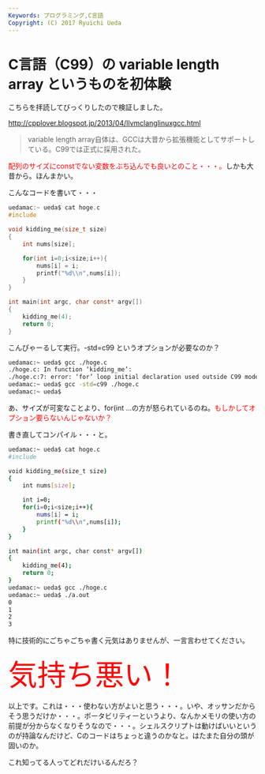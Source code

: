 ```yaml
---
Keywords: プログラミング,C言語
Copyright: (C) 2017 Ryuichi Ueda
---
```


# C言語（C99）の variable length array というものを初体験
こちらを拝読してびっくりしたので検証しました。

<a href="http://cpplover.blogspot.jp/2013/04/llvmclanglinuxgcc.html">http://cpplover.blogspot.jp/2013/04/llvmclanglinuxgcc.html</a>
<blockquote>variable length array自体は、GCCは大昔から拡張機能としてサポートしている。C99では正式に採用された。</blockquote>
<span style="color: #ff0000;">配列のサイズにconstでない変数をぶち込んでも良いとのこと・・・。</span>しかも大昔から。ほんまかい。

こんなコードを書いて・・・

```c
uedamac:~ ueda$ cat hoge.c
#include

void kidding_me(size_t size)
{
	int nums[size];

	for(int i=0;i<size;i++){
		nums[i] = i;
		printf("%d\\n",nums[i]);
	}
}

int main(int argc, char const* argv[])
{
	kidding_me(4);
	return 0;
}
```

こんぴゃーるして実行。-std=c99 というオプションが必要なのか？

```bash
uedamac:~ ueda$ gcc ./hoge.c
./hoge.c: In function ‘kidding_me’:
./hoge.c:7: error: ‘for’ loop initial declaration used outside C99 mode
uedamac:~ ueda$ gcc -std=c99 ./hoge.c
uedamac:~ ueda$
```

あ、サイズが可変なことより、for(int ...の方が怒られているのね。<span style="color: #ff0000;">もしかしてオプション要らないんじゃないか？</span>

書き直してコンパイル・・・と。

```bash
uedamac:~ ueda$ cat hoge.c
#include

void kidding_me(size_t size)
{
	int nums[size];

	int i=0;
	for(i=0;i<size;i++){
		nums[i] = i;
		printf("%d\\n",nums[i]);
	}
}

int main(int argc, char const* argv[])
{
	kidding_me(4);
	return 0;
}
uedamac:~ ueda$ gcc ./hoge.c
uedamac:~ ueda$ ./a.out
0
1
2
3
```

特に技術的にごちゃごちゃ書く元気はありませんが、一言言わせてください。

<span style="color: #ff0000; font-size: 44pt;">気持ち悪い！</span>

以上です。これは・・・使わない方がよいと思う・・・。いや、オッサンだからそう思うだけか・・・。ポータビリティーというより、なんかメモリの使い方の前提が分からなくなりそうなので・・・。シェルスクリプトは動けばいいというのが持論なんだけど、Cのコードはちょっと違うのかなと。はたまた自分の頭が固いのか。

これ知ってる人ってどれだけいるんだろ？

